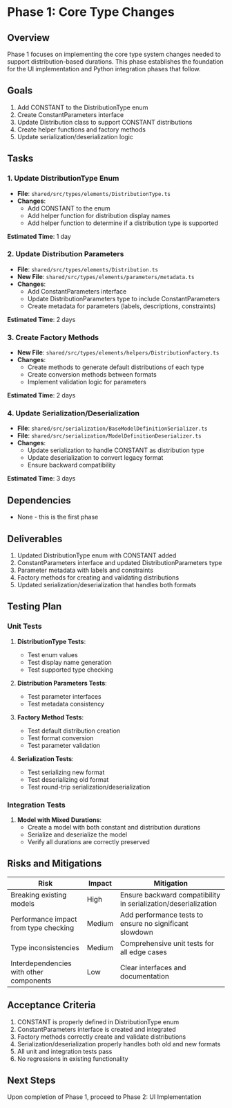 # Phase 1: Core Type Changes

## Overview

Phase 1 focuses on implementing the core type system changes needed to support distribution-based durations. This phase establishes the foundation for the UI implementation and Python integration phases that follow.

## Goals

1. Add CONSTANT to the DistributionType enum
2. Create ConstantParameters interface
3. Update Distribution class to support CONSTANT distributions
4. Create helper functions and factory methods
5. Update serialization/deserialization logic

## Tasks

### 1. Update DistributionType Enum

- **File**: `shared/src/types/elements/DistributionType.ts`
- **Changes**:
  - Add CONSTANT to the enum
  - Add helper function for distribution display names
  - Add helper function to determine if a distribution type is supported

**Estimated Time**: 1 day

### 2. Update Distribution Parameters

- **File**: `shared/src/types/elements/Distribution.ts`
- **New File**: `shared/src/types/elements/parameters/metadata.ts`
- **Changes**:
  - Add ConstantParameters interface
  - Update DistributionParameters type to include ConstantParameters
  - Create metadata for parameters (labels, descriptions, constraints)

**Estimated Time**: 2 days

### 3. Create Factory Methods

- **New File**: `shared/src/types/elements/helpers/DistributionFactory.ts`
- **Changes**:
  - Create methods to generate default distributions of each type
  - Create conversion methods between formats
  - Implement validation logic for parameters

**Estimated Time**: 2 days

### 4. Update Serialization/Deserialization

- **File**: `shared/src/serialization/BaseModelDefinitionSerializer.ts`
- **File**: `shared/src/serialization/ModelDefinitionDeserializer.ts`
- **Changes**:
  - Update serialization to handle CONSTANT as distribution type
  - Update deserialization to convert legacy format
  - Ensure backward compatibility

**Estimated Time**: 3 days

## Dependencies

- None - this is the first phase

## Deliverables

1. Updated DistributionType enum with CONSTANT added
2. ConstantParameters interface and updated DistributionParameters type
3. Parameter metadata with labels and constraints
4. Factory methods for creating and validating distributions
5. Updated serialization/deserialization that handles both formats

## Testing Plan

### Unit Tests

1. **DistributionType Tests**:
   - Test enum values
   - Test display name generation
   - Test supported type checking

2. **Distribution Parameters Tests**:
   - Test parameter interfaces
   - Test metadata consistency

3. **Factory Method Tests**:
   - Test default distribution creation
   - Test format conversion
   - Test parameter validation

4. **Serialization Tests**:
   - Test serializing new format
   - Test deserializing old format
   - Test round-trip serialization/deserialization

### Integration Tests

1. **Model with Mixed Durations**:
   - Create a model with both constant and distribution durations
   - Serialize and deserialize the model
   - Verify all durations are correctly preserved

## Risks and Mitigations

| Risk | Impact | Mitigation |
|------|--------|------------|
| Breaking existing models | High | Ensure backward compatibility in serialization/deserialization |
| Performance impact from type checking | Medium | Add performance tests to ensure no significant slowdown |
| Type inconsistencies | Medium | Comprehensive unit tests for all edge cases |
| Interdependencies with other components | Low | Clear interfaces and documentation |

## Acceptance Criteria

1. CONSTANT is properly defined in DistributionType enum
2. ConstantParameters interface is created and integrated
3. Factory methods correctly create and validate distributions
4. Serialization/deserialization properly handles both old and new formats
5. All unit and integration tests pass
6. No regressions in existing functionality

## Next Steps

Upon completion of Phase 1, proceed to Phase 2: UI Implementation
